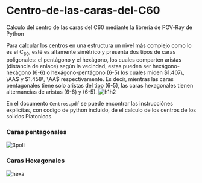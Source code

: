 # Centro-de-las-caras-del-C60
Calculo del centro de las caras del C60 mediante la libreria de POV-Ray de Python

Para calcular los centros en una estructura un nivel más complejo como lo es el C$_{60}$, esté es altamente simétrico y presenta dos tipos de caras poligonales: el pentágono y el hexágono, los cuales comparten aristas (distancia de enlace) según la vecindad, estas pueden ser hexágono-hexágono (6-6) o hexágono-pentágono (6-5) los cuales miden $1.407\, \AA$ y $1.458\, \AA$ respectivamente. Es decir, mientras las caras pentagonales tiene solo aristas del tipo (6-5), las caras hexagonales tienen alternancias de aristas (6-6) y (6-5).
![h1h2](https://user-images.githubusercontent.com/74220104/208799970-a5be44c7-3b6e-4116-ba4b-c37b9e26c87d.png)

En el documento `Centros.pdf` se puede encontrar las instrucciónes explicitas, con codigo de python incluido, de el calculo de los centros de los solidos Platonicos.

### Caras pentagonales
![3poli](https://user-images.githubusercontent.com/74220104/208800006-5783b631-ffb0-4a9a-ac1c-0faf220eb337.png)

### Caras Hexagonales
![hexa](https://user-images.githubusercontent.com/74220104/208800232-1d6b9dc3-088b-430e-99f1-5c4b7f63643a.png)

